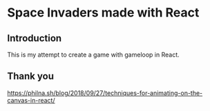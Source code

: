 # Space Invaders made with React

## Introduction

This is my attempt to create a game with gameloop in React.

## Thank you

https://philna.sh/blog/2018/09/27/techniques-for-animating-on-the-canvas-in-react/
